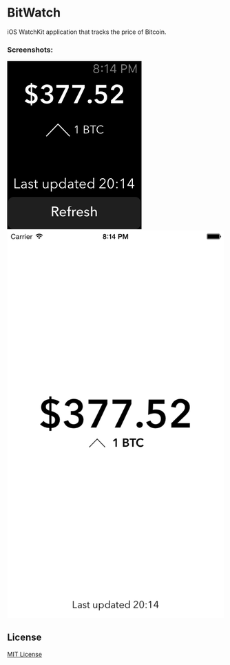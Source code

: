 BitWatch
========

iOS WatchKit application that tracks the price of Bitcoin.

### Screenshots:
<img src="https://raw.githubusercontent.com/xasos/BitWatch/master/Screenshots/iOS%20Simulator%20Screen%20Shot%20-%20Apple%20Watch%20Dec%207,%202014,%208.14.53%20PM.png?token=AF8kkJ_s615zfHP-VCRo2XEIlB5oHrHXks5UjkTOwA%3D%3D">
<img src="https://raw.githubusercontent.com/xasos/BitWatch/master/Screenshots/iOS%20Simulator%20Screen%20Shot%20Dec%207,%202014,%208.14.53%20PM.png?token=AF8kkA-di0THMWwfqSj7bJkwHvo4-FAMks5UjkTMwA%3D%3D">

## License
[MIT License](LICENSE)
